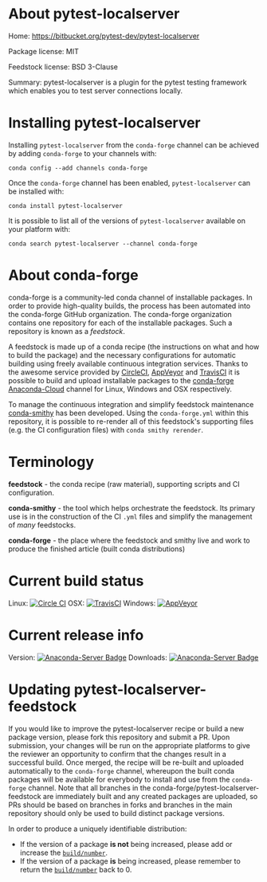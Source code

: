 About pytest-localserver
========================

Home: https://bitbucket.org/pytest-dev/pytest-localserver

Package license: MIT

Feedstock license: BSD 3-Clause

Summary: pytest-localserver is a plugin for the pytest testing framework which enables you to test server connections locally.



Installing pytest-localserver
=============================

Installing `pytest-localserver` from the `conda-forge` channel can be achieved by adding `conda-forge` to your channels with:

```
conda config --add channels conda-forge
```

Once the `conda-forge` channel has been enabled, `pytest-localserver` can be installed with:

```
conda install pytest-localserver
```

It is possible to list all of the versions of `pytest-localserver` available on your platform with:

```
conda search pytest-localserver --channel conda-forge
```



About conda-forge
=================

conda-forge is a community-led conda channel of installable packages.
In order to provide high-quality builds, the process has been automated into the
conda-forge GitHub organization. The conda-forge organization contains one repository
for each of the installable packages. Such a repository is known as a *feedstock*.

A feedstock is made up of a conda recipe (the instructions on what and how to build
the package) and the necessary configurations for automatic building using freely
available continuous integration services. Thanks to the awesome service provided by
[CircleCI](https://circleci.com/), [AppVeyor](http://www.appveyor.com/)
and [TravisCI](https://travis-ci.org/) it is possible to build and upload installable
packages to the [conda-forge](https://anaconda.org/conda-forge)
[Anaconda-Cloud](http://docs.anaconda.org/) channel for Linux, Windows and OSX respectively.

To manage the continuous integration and simplify feedstock maintenance
[conda-smithy](http://github.com/conda-forge/conda-smithy) has been developed.
Using the ``conda-forge.yml`` within this repository, it is possible to re-render all of
this feedstock's supporting files (e.g. the CI configuration files) with ``conda smithy rerender``.


Terminology
===========

**feedstock** - the conda recipe (raw material), supporting scripts and CI configuration.

**conda-smithy** - the tool which helps orchestrate the feedstock.
                   Its primary use is in the construction of the CI ``.yml`` files
                   and simplify the management of *many* feedstocks.

**conda-forge** - the place where the feedstock and smithy live and work to
                  produce the finished article (built conda distributions)

Current build status
====================

Linux: [![Circle CI](https://circleci.com/gh/conda-forge/pytest-localserver-feedstock.svg?style=shield)](https://circleci.com/gh/conda-forge/pytest-localserver-feedstock)
OSX: [![TravisCI](https://travis-ci.org/conda-forge/pytest-localserver-feedstock.svg?branch=master)](https://travis-ci.org/conda-forge/pytest-localserver-feedstock)
Windows: [![AppVeyor](https://ci.appveyor.com/api/projects/status/github/conda-forge/pytest-localserver-feedstock?svg=True)](https://ci.appveyor.com/project/conda-forge/pytest-localserver-feedstock/branch/master)

Current release info
====================
Version: [![Anaconda-Server Badge](https://anaconda.org/conda-forge/pytest-localserver/badges/version.svg)](https://anaconda.org/conda-forge/pytest-localserver)
Downloads: [![Anaconda-Server Badge](https://anaconda.org/conda-forge/pytest-localserver/badges/downloads.svg)](https://anaconda.org/conda-forge/pytest-localserver)


Updating pytest-localserver-feedstock
=====================================

If you would like to improve the pytest-localserver recipe or build a new
package version, please fork this repository and submit a PR. Upon submission,
your changes will be run on the appropriate platforms to give the reviewer an
opportunity to confirm that the changes result in a successful build. Once
merged, the recipe will be re-built and uploaded automatically to the
`conda-forge` channel, whereupon the built conda packages will be available for
everybody to install and use from the `conda-forge` channel.
Note that all branches in the conda-forge/pytest-localserver-feedstock are
immediately built and any created packages are uploaded, so PRs should be based
on branches in forks and branches in the main repository should only be used to
build distinct package versions.

In order to produce a uniquely identifiable distribution:
 * If the version of a package **is not** being increased, please add or increase
   the [``build/number``](http://conda.pydata.org/docs/building/meta-yaml.html#build-number-and-string).
 * If the version of a package **is** being increased, please remember to return
   the [``build/number``](http://conda.pydata.org/docs/building/meta-yaml.html#build-number-and-string)
   back to 0.
